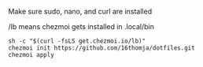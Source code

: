 Make sure sudo, nano, and curl are installed

/lb means chezmoi gets installed in .local/bin

```
sh -c "$(curl -fsLS get.chezmoi.io/lb)"
chezmoi init https://github.com/16thomja/dotfiles.git
chezmoi apply
```

